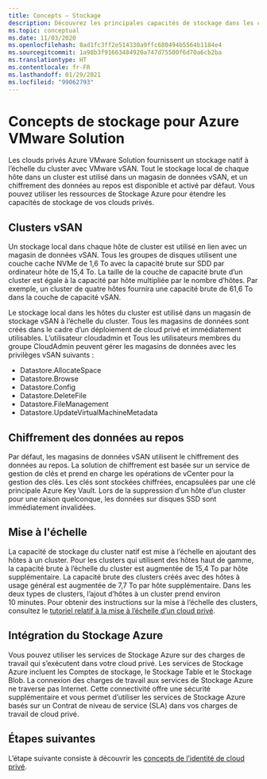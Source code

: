 ```yaml
---
title: Concepts – Stockage
description: Découvrez les principales capacités de stockage dans les clouds privés d’Azure VMware Solution.
ms.topic: conceptual
ms.date: 11/03/2020
ms.openlocfilehash: 8ad1fc3ff2e514330a9ffc680494b5564b1184e4
ms.sourcegitcommit: 1a98b3f91663484920a747d75500f6d70a6cb2ba
ms.translationtype: HT
ms.contentlocale: fr-FR
ms.lasthandoff: 01/29/2021
ms.locfileid: "99062793"
---
```

#  <a name="azure-vmware-solution-storage-concepts"></a>Concepts de stockage pour Azure VMware Solution

Les clouds privés Azure VMware Solution fournissent un stockage natif à l’échelle du cluster avec VMware vSAN. Tout le stockage local de chaque hôte dans un cluster est utilisé dans un magasin de données vSAN, et un chiffrement des données au repos est disponible et activé par défaut. Vous pouvez utiliser les ressources de Stockage Azure pour étendre les capacités de stockage de vos clouds privés.

## <a name="vsan-clusters"></a>Clusters vSAN

Un stockage local dans chaque hôte de cluster est utilisé en lien avec un magasin de données vSAN. Tous les groupes de disques utilisent une couche cache NVMe de 1,6 To avec la capacité brute sur SDD par ordinateur hôte de 15,4 To. La taille de la couche de capacité brute d’un cluster est égale à la capacité par hôte multipliée par le nombre d’hôtes. Par exemple, un cluster de quatre hôtes fournira une capacité brute de 61,6 To dans la couche de capacité vSAN.

Le stockage local dans les hôtes du cluster est utilisé dans un magasin de stockage vSAN à l’échelle du cluster. Tous les magasins de données sont créés dans le cadre d’un déploiement de cloud privé et immédiatement utilisables. L’utilisateur cloudadmin et Tous les utilisateurs membres du groupe CloudAdmin peuvent gérer les magasins de données avec les privilèges vSAN suivants :
- Datastore.AllocateSpace
- Datastore.Browse
- Datastore.Config
- Datastore.DeleteFile
- Datastore.FileManagement
- Datastore.UpdateVirtualMachineMetadata

## <a name="data-at-rest-encryption"></a>Chiffrement des données au repos

Par défaut, les magasins de données vSAN utilisent le chiffrement des données au repos. La solution de chiffrement est basée sur un service de gestion de clés et prend en charge les opérations de vCenter pour la gestion des clés. Les clés sont stockées chiffrées, encapsulées par une clé principale Azure Key Vault. Lors de la suppression d’un hôte d’un cluster pour une raison quelconque, les données sur disques SSD sont immédiatement invalidées.

## <a name="scaling"></a>Mise à l'échelle

La capacité de stockage du cluster natif est mise à l’échelle en ajoutant des hôtes à un cluster. Pour les clusters qui utilisent des hôtes haut de gamme, la capacité brute à l’échelle du cluster est augmentée de 15,4 To par hôte supplémentaire. La capacité brute des clusters créés avec des hôtes à usage général est augmentée de 7,7 To par hôte supplémentaire. Dans les deux types de clusters, l’ajout d’hôtes à un cluster prend environ 10 minutes. Pour obtenir des instructions sur la mise à l’échelle des clusters, consultez le [tutoriel relatif à la mise à l’échelle d’un cloud privé][tutorial-scale-private-cloud].

## <a name="azure-storage-integration"></a>Intégration du Stockage Azure

Vous pouvez utiliser les services de Stockage Azure sur des charges de travail qui s’exécutent dans votre cloud privé. Les services de Stockage Azure incluent les Comptes de stockage, le Stockage Table et le Stockage Blob. La connexion des charges de travail aux services de Stockage Azure ne traverse pas Internet. Cette connectivité offre une sécurité supplémentaire et vous permet d’utiliser les services de Stockage Azure basés sur un Contrat de niveau de service (SLA) dans vos charges de travail de cloud privé.

## <a name="next-steps"></a>Étapes suivantes

L’étape suivante consiste à découvrir les [concepts de l’identité de cloud privé][concepts-identity].

<!-- LINKS - external-->

<!-- LINKS - internal -->
[tutorial-scale-private-cloud]: ./tutorial-scale-private-cloud.md
[concepts-identity]: ./concepts-identity.md
